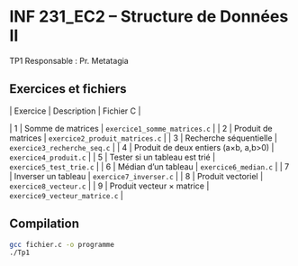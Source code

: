 # INF 231_EC2 – Structure de Données II
TP1 
Responsable : Pr. Metatagia

## Exercices et fichiers
| Exercice | Description | Fichier C |

| 1 | Somme de matrices | `exercice1_somme_matrices.c` |
| 2 | Produit de matrices | `exercice2_produit_matrices.c` |
| 3 | Recherche séquentielle | `exercice3_recherche_seq.c` |
| 4 | Produit de deux entiers (a×b, a,b>0) | `exercice4_produit.c` |
| 5 | Tester si un tableau est trié | `exercice5_test_trie.c` |
| 6 | Médian d’un tableau | `exercice6_median.c` |
| 7 | Inverser un tableau | `exercice7_inverser.c` |
| 8 | Produit vectoriel | `exercice8_vecteur.c` |
| 9 | Produit vecteur × matrice | `exercice9_vecteur_matrice.c` |

## Compilation
```bash
gcc fichier.c -o programme
./Tp1
